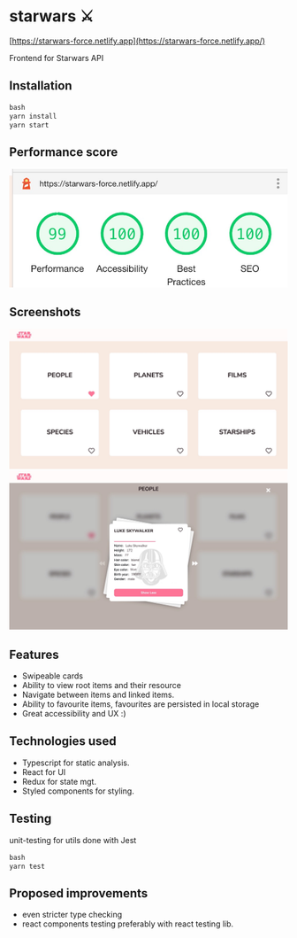 # starwars ⚔️

[https://starwars-force.netlify.app](https://starwars-force.netlify.app/)

Frontend for Starwars API

## Installation

```
bash
yarn install
yarn start
```

## Performance score

![](./src/assets/screenshots/screenshot3.jpeg)

## Screenshots

![](./src/assets/screenshots/screenshot1.jpeg)
![](./src/assets/screenshots/screenshot2.jpeg)

## Features

- Swipeable cards
- Ability to view root items and their resource
- Navigate between items and linked items.
- Ability to favourite items, favourites are persisted in local storage
- Great accessibility and UX :)

## Technologies used

- Typescript for static analysis.
- React for UI
- Redux for state mgt.
- Styled components for styling.

## Testing

unit-testing for utils done with Jest

```
bash
yarn test
```

## Proposed improvements

- even stricter type checking
- react components testing preferably with react testing lib.
